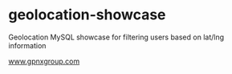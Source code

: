 geolocation-showcase
====================

Geolocation MySQL showcase for filtering users based on lat/lng information

www.gpnxgroup.com